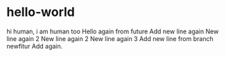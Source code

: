 # hello-world
hi human, i am human too
Hello again from future
Add new line again
New line again 2
New line again 2
New line again 3
Add new line from branch newfitur
Add again.
